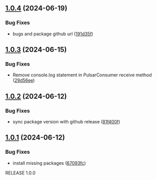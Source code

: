 ## [1.0.4](https://github.com/streamware/nestjs-pulsar/compare/v1.0.3...v1.0.4) (2024-06-19)


### Bug Fixes

* bugs and package github url ([191d35f](https://github.com/streamware/nestjs-pulsar/commit/191d35f7cb556b5527a0757ffcc0a502c9c4fe5c))

## [1.0.3](https://github.com/streamware/nestjs-pulsar/compare/v1.0.2...v1.0.3) (2024-06-15)


### Bug Fixes

* Remove console.log statement in PulsarConsumer receive method ([29d56ee](https://github.com/streamware/nestjs-pulsar/commit/29d56ee2e6613851f7a1e9cf00c43c3df6d1939e))

## [1.0.2](https://github.com/streamware/nestjs-pulsar/compare/v1.0.1...v1.0.2) (2024-06-12)


### Bug Fixes

* sync package version with github release ([81f400f](https://github.com/streamware/nestjs-pulsar/commit/81f400fc5b51477a0bb5caae724340c38e30cec3))

## [1.0.1](https://github.com/streamware/nestjs-pulsar/compare/v1.0.0...v1.0.1) (2024-06-12)


### Bug Fixes

* install missing packages ([67093fc](https://github.com/streamware/nestjs-pulsar/commit/67093fced51d9beea911c55c782143c9f9bf49dc))

RELEASE 1.0.0
